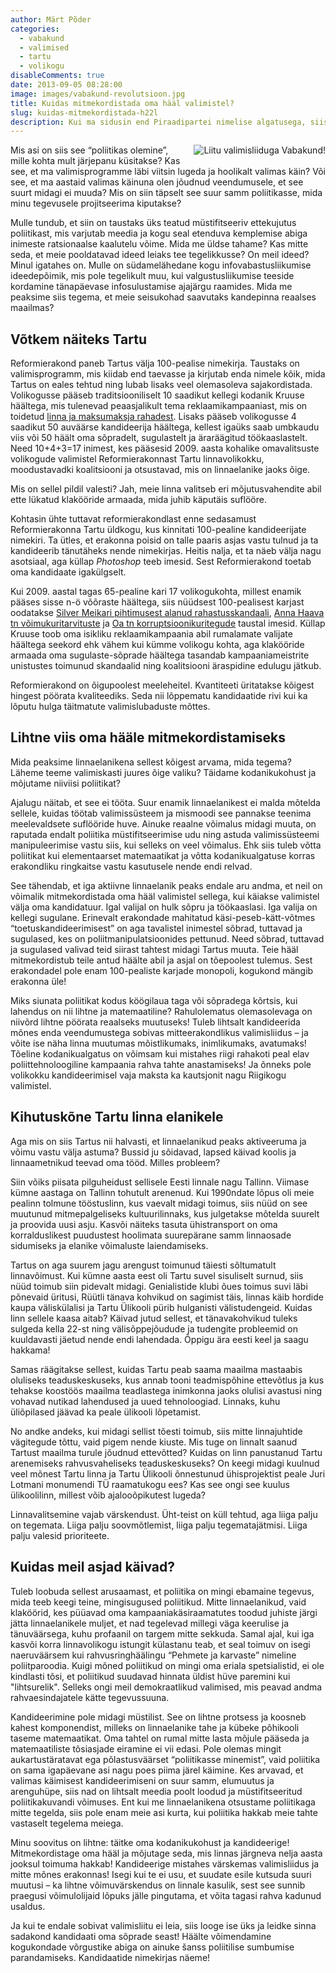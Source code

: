 ```yaml
---
author: Märt Põder
categories:
  - vabakund
  - valimised
  - tartu
  - volikogu
disableComments: true
date: 2013-09-05 08:28:00
image: images/vabakund-revolutsioon.jpg
title: Kuidas mitmekordistada oma hääl valimistel?
slug: kuidas-mitmekordistada-h22l
description: Kui ma sidusin end Piraadipartei nimelise algatusega, siis küsisid mult paljud sõbrad ja tuttavad, kas ma olen nüüd otsustanud “poliitikasse minna”. Esiotsa ei osanud ma selle peale midagi vastata, sest ma ei pidanud oma tegevust kuidagi teistsuguseks sellest, mida ma kogu aeg olin teinud. Küsimus on aga muutunud veelgi aktuaalsemaks nüüd, kus ma olen rohkem kui aasta jagu “poliitikas olnud” ja kavatsen koguni kandideerida Tartu linnavolikokku kogukonnaaktivistide valimisliidus nimega Vabakund. Mistõttu tundub, et ma võlgnen inimkonnale selgituse.
---
```


<a href="http://vabakund.ee"><img style="float: right; margin: 0 0em 0.2em 1.5em;" src="http://boamaod.github.io/images/vnäpud.png" title="Liitu valimisliiduga Vabakund!" alt="Liitu valimisliiduga Vabakund!"></a>Mis asi on siis see “poliitikas olemine”, mille kohta mult järjepanu küsitakse? Kas see, et ma valimisprogramme läbi viitsin lugeda ja hoolikalt valimas käin? Või see, et ma aastaid valimas käinuna olen jõudnud veendumusele, et see suurt midagi ei muuda? Mis on siin täpselt see suur samm poliitikasse, mida minu tegevusele projitseerima kiputakse?
 
Mulle tundub, et siin on taustaks üks teatud müstifitseeriv ettekujutus poliitikast, mis varjutab meedia ja kogu seal etenduva kemplemise abiga inimeste ratsionaalse kaalutelu võime. Mida me üldse tahame? Kas mitte seda, et meie pooldatavad ideed leiaks tee tegelikkusse? On meil ideed? Minul igatahes on. Mulle on südamelähedane kogu infovabastusliikumise ideedepõimik, mis pole tegelikult muu, kui valgustusliikumise teeside kordamine tänapäevase infosulustamise ajajärgu raamides. Mida me peaksime siis tegema, et meie seisukohad saavutaks kandepinna reaalses maailmas?
 
<h2>Võtkem näiteks Tartu</h2>
 
Reformierakond paneb Tartus välja 100-pealise nimekirja. Taustaks on valimisprogramm, mis kiidab end taevasse ja kirjutab enda nimele kõik, mida Tartus on eales tehtud ning lubab lisaks veel olemasoleva sajakordistada. Volikogusse pääseb traditsiooniliselt 10 saadikut kellegi kodanik Kruuse häältega, mis tulenevad peaasjalikult tema reklaamikampaaniast, mis on toidetud <a href="http://www.tartupostimees.ee/1312144/meer-eitab-reklaamiga-kohukese-tegemist">linna ja maksumaksja rahadest</a>. Lisaks pääseb volikogusse 4 saadikut 50 auväärse kandideerija häältega, kellest igaüks saab umbkaudu viis või 50 häält oma sõpradelt, sugulastelt ja äraräägitud töökaaslastelt. Need 10+4+3=17 inimest, kes pääsesid 2009. aasta kohalike omavalitsuste volikogude valimistel Reformierakonnast Tartu linnavolikokku, moodustavadki koalitsiooni ja otsustavad, mis on linnaelanike jaoks õige.
 
Mis on sellel pildil valesti? Jah, meie linna valitseb eri mõjutusvahendite abil ette lükatud klakööride armaada, mida juhib käputäis suflööre.
 
Kohtasin ühte tuttavat reformierakondlast enne sedasamust Reformierakonna Tartu üldkogu, kus kinnitati 100-pealine kandideerijate nimekiri. Ta ütles, et erakonna poisid on talle paaris asjas vastu tulnud ja ta kandideerib tänutäheks nende nimekirjas. Heitis nalja, et ta näeb välja nagu asotsiaal, aga küllap <em>Photoshop</em> teeb imesid. Sest Reformierakond toetab oma kandidaate igakülgselt.
 
Kui 2009. aastal tagas 65-pealine kari 17 volikogukohta, millest enamik pääses sisse n-ö võõraste häältega, siis nüüdsest 100-pealisest karjast oodatakse <a href="http://et.wikipedia.org/wiki/Reformierakonna_rahastamisskandaal">Silver Meikari pihtimusest alanud rahastusskandaali</a>, <a href="http://uudised.err.ee/?06276456">Anna Haava tn võimukuritarvituste</a> ja <a href="http://www.tartupostimees.ee/1242454/mihkel-kunnus-poliitikud-ja-pedagoogid-meil-korruptsiooniaarne-tanavas">Oa tn korruptsioonikuritegude</a> taustal imesid. Küllap Kruuse toob oma isikliku reklaamikampaania abil rumalamate valijate häältega seekord ehk vähem kui kümme volikogu kohta, aga klakööride armaada oma sugulaste-sõprade häältega tasandab kampaaniameistrite unistustes toimunud skandaalid ning koalitsiooni äraspidine edulugu jätkub.
 
Reformierakond on õigupoolest meeleheitel. Kvantiteeti üritatakse kõigest hingest pöörata kvaliteediks. Seda nii lõppematu kandidaatide rivi kui ka lõputu hulga täitmatute valimislubaduste mõttes.
 
<h2>Lihtne viis oma hääle mitmekordistamiseks</h2>

Mida peaksime linnaelanikena sellest kõigest arvama, mida tegema? Läheme teeme valimiskasti juures õige valiku? Täidame kodanikukohust ja mõjutame niiviisi poliitikat?
 
Ajalugu näitab, et see ei tööta. Suur enamik linnaelanikest ei malda mõtelda sellele, kuidas töötab valimissüsteem ja mismoodi see pannakse teenima meelevaldsete suflööride huve. Ainuke reaalne võimalus midagi muuta, on raputada endalt poliitika müstifitseerimise udu ning astuda valimissüsteemi manipuleerimise vastu siis, kui selleks on veel võimalus. Ehk siis tuleb võtta poliitikat kui elementaarset matemaatikat ja võtta kodanikualgatuse korras erakondliku ringkaitse vastu kasutusele nende endi relvad.
 
See tähendab, et iga aktiivne linnaelanik peaks endale aru andma, et neil on võimalik mitmekordistada oma hääl valimistel sellega, kui käiakse valimistel välja oma kandidatuur. Igal valijal on hulk sõpru ja töökaaslasi. Iga valija on kellegi sugulane. Erinevalt erakondade mahitatud käsi-peseb-kätt-võtmes “toetuskandideerimisest” on aga tavalistel inimestel sõbrad, tuttavad ja sugulased, kes on poliitmanipulatsioonides pettunud. Need sõbrad, tuttavad ja sugulased valivad teid siirast tahtest midagi Tartus muuta. Teie hääl mitmekordistub teile antud häälte abil ja asjal on tõepoolest tulemus. Sest erakondadel pole enam 100-pealiste karjade monopoli, kogukond mängib erakonna üle!
 
Miks siunata poliitikat kodus köögilaua taga või sõpradega kõrtsis, kui lahendus on nii lihtne ja matemaatiline? Rahulolematus olemasolevaga on niivõrd lihtne pöörata reaalseks muutuseks! Tuleb lihtsalt kandideerida mõnes enda veendumustega sobivas mitteerakondlikus valimisliidus – ja võite ise näha linna muutumas mõistlikumaks, inimlikumaks, avatumaks! Tõeline kodanikualgatus on võimsam kui mistahes riigi rahakoti peal elav poliittehnoloogiline kampaania rahva tahte anastamiseks! Ja õnneks pole volikokku kandideerimisel vaja maksta ka kautsjonit nagu Riigikogu valimistel.

<h2>Kihutuskõne Tartu linna elanikele</h2>

Aga mis on siis Tartus nii halvasti, et linnaelanikud peaks aktiveeruma ja võimu vastu välja astuma? Bussid ju sõidavad, lapsed käivad koolis ja linnaametnikud teevad oma tööd. Milles probleem?
 
Siin võiks piisata pilguheidust sellisele Eesti linnale nagu Tallinn. Viimase kümne aastaga on Tallinn tohutult arenenud. Kui 1990ndate lõpus oli meie pealinn tolmune tööstuslinn, kus vaevalt midagi toimus, siis nüüd on see muutunud mitmepalgeliseks kultuurilinnaks, kus julgetakse mõtelda suurelt ja proovida uusi asju. Kasvõi näiteks tasuta ühistransport on oma korralduslikest puudustest hoolimata suurepärane samm linnaosade sidumiseks ja elanike võimaluste laiendamiseks.
 
Tartus on aga suurem jagu arengust toimunud täiesti sõltumatult linnavõimust. Kui kümne aasta eest oli Tartu suvel sisuliselt surnud, siis nüüd toimub siin pidevalt midagi. Genialistide klubi õues toimus suvi läbi põnevaid üritusi, Rüütli tänava kohvikud on sagimist täis, linnas käib hordide kaupa väliskülalisi ja Tartu Ülikooli pürib hulganisti välistudengeid. Kuidas linn sellele kaasa aitab? Käivad jutud sellest, et tänavakohvikud tuleks sulgeda kella 22-st ning välisõppejõudude ja tudengite probleemid on kuuldavasti jäetud nende endi lahendada. Õppigu ära eesti keel ja saagu hakkama!
 
Samas räägitakse sellest, kuidas Tartu peab saama maailma mastaabis oluliseks teaduskeskuseks, kus annab tooni teadmispõhine ettevõtlus ja kus tehakse koostöös maailma teadlastega inimkonna jaoks olulisi avastusi ning vohavad nutikad lahendused ja uued tehnoloogiad. Linnaks, kuhu üliõpilased jäävad ka peale ülikooli lõpetamist.
 
No andke andeks, kui midagi sellist tõesti toimub, siis mitte linnajuhtide vägitegude tõttu, vaid pigem nende kiuste. Mis tuge on linnalt saanud Tartust maailma turule jõudnud ettevõtted? Kuidas on linn panustanud Tartu arenemiseks rahvusvaheliseks teaduskeskuseks? On keegi midagi kuulnud veel mõnest Tartu linna ja Tartu Ülikooli õnnestunud ühisprojektist peale Juri Lotmani monumendi TÜ raamatukogu ees? Kas see ongi see kuulus ülikoolilinn, millest võib ajalooõpikutest lugeda?
 
Linnavalitsemine vajab värskendust. Üht-teist on küll tehtud, aga liiga palju on tegemata. Liiga palju soovmõtlemist, liiga palju tegematajätmisi. Liiga palju valesid prioriteete.

<h2>Kuidas meil asjad käivad?</h2>
 
Tuleb loobuda sellest arusaamast, et poliitika on mingi ebamaine tegevus, mida teeb keegi teine, mingisugused poliitikud. Mitte linnaelanikud, vaid klaköörid, kes püüavad oma kampaaniakäsiraamatutes toodud juhiste järgi jätta linnaelanikele muljet, et nad tegelevad millegi väga keerulise ja tänuväärsega, kuhu profaanil on targem mitte sekkuda. Samal ajal, kui iga kasvõi korra linnavolikogu istungit külastanu teab, et seal toimuv on isegi naeruväärsem kui rahvusringhäälingu “Pehmete ja karvaste” nimeline poliitparoodia. Kuigi mõned poliitikud on mingi oma eriala spetsialistid, ei ole kindlasti tõsi, et poliitikud suudavad hinnata üldist hüve paremini kui "lihtsurelik". Selleks ongi meil demokraatlikud valimised, mis peavad andma rahvaesindajatele kätte tegevussuuna.
 
Kandideerimine pole midagi müstilist. See on lihtne protsess ja koosneb kahest komponendist, milleks on linnaelanike tahe ja kübeke põhikooli taseme matemaatikat. Oma tahtel on rumal mitte lasta mõjule pääseda ja matemaatiliste tõsiasjade eiramine ei vii edasi. Pole olemas mingit aukartustäratavat ega põlastusväärset “poliitikasse minemist”, vaid poliitika on sama igapäevane asi nagu poes piima järel käimine. Kes arvavad, et valimas käimisest kandideerimiseni on suur samm, elumuutus ja arenguhüpe, siis nad on lihtsalt meedia poolt loodud ja müstifitseeritud poliitikakuvandi võimuses. Ent kui me linnaelanikena otsustame poliitikaga mitte tegelda, siis pole enam meie asi kurta, kui poliitika hakkab meie tahte vastaselt tegelema meiega.
 
Minu soovitus on lihtne: täitke oma kodanikukohust ja kandideerige! Mitmekordistage oma hääl ja mõjutage seda, mis linnas järgneva nelja aasta jooksul toimuma hakkab! Kandideerige mistahes värskemas valimisliidus ja mitte mõnes erakonnas! Isegi kui te ei usu, et suudate esile kutsuda suuri muutusi – ka lihtne võimuvärskendus on linnale kasulik, sest see sunnib praegusi võimulolijaid lõpuks jälle pingutama, et võita tagasi rahva kadunud usaldus.
 
Ja kui te endale sobivat valimisliitu ei leia, siis looge ise üks ja leidke sinna sadakond kandidaati oma sõprade seast! Häälte võimendamine kogukondade võrgustike abiga on ainuke šanss poliitilise sumbumise parandamiseks. Kandidaatide nimekirjas näeme!

